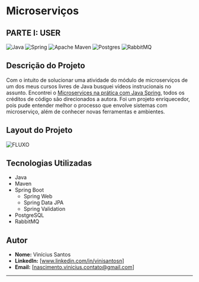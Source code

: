 # Microserviços 
## PARTE I: USER

![Java](https://img.shields.io/badge/java-353535.svg?style=for-the-badge&logo=openjdk&logoColor=white) ![Spring](https://img.shields.io/badge/spring-%236DB33F.svg?style=for-the-badge&logo=spring&logoColor=white)
![Apache Maven](https://img.shields.io/badge/Apache%20Maven-C71A36?style=for-the-badge&logo=Apache%20Maven&logoColor=white)
![Postgres](https://img.shields.io/badge/postgres-%23316192.svg?style=for-the-badge&logo=postgresql&logoColor=white)
![RabbitMQ](https://img.shields.io/badge/Rabbitmq-FF6600?style=for-the-badge&logo=rabbitmq&logoColor=white)

## Descrição do Projeto

Com o intuito de solucionar uma atividade do módulo de microserviços de um dos meus cursos livres de Java busquei vídeos instrucionais no assunto. Encontrei o [Microservices na prática com Java Spring](https://www.youtube.com/watch?v=ZnECi2gatMs), todos os créditos de código são direcionados a autora.
Foi um projeto enriquecedor, pois pude entender melhor o processo que envolve sistemas com microserviço, além de conhecer novas ferramentas e ambientes.

## Layout do Projeto

![FLUXO](https://github.com/vinisantosn/ms-user/assets/84423532/e202eb61-12a3-454d-988f-2aee313243b7)


## Tecnologias Utilizadas

- Java
- Maven
- Spring Boot
  - Spring Web
  - Spring Data JPA
  - Spring Validation
- PostgreSQL
- RabbitMQ


## Autor

- **Nome:** Vinícius Santos 
- **LinkedIn:** [www.linkedin.com/in/vinisantosn]
- **Email:** [nascimento.vinicius.contato@gmail.com]

---
